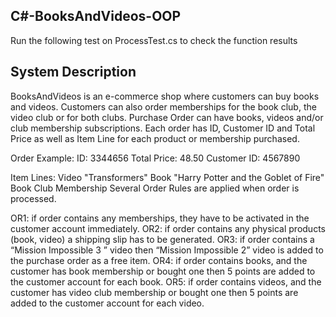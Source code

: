 ## C#-BooksAndVideos-OOP

Run the following test on ProcessTest.cs to check the function results

## System Description
BooksAndVideos is an e-commerce shop where customers can buy books and videos.
Customers can also order memberships for the book club, the video club or for both clubs.
Purchase Order can have books, videos and/or club membership subscriptions. Each order
has ID, Customer ID and Total Price as well as Item Line for each product or membership
purchased.

Order Example:
ID: 3344656
Total Price: 48.50
Customer ID: 4567890

Item Lines:
Video "Transformers"
Book "Harry Potter and the Goblet of Fire"
Book Club Membership
Several Order Rules are applied when order is processed.

OR1: if order contains any memberships, they have to be activated in the customer account
immediately.
OR2: if order contains any physical products (book, video) a shipping slip has to be generated.
OR3: if order contains a “Mission Impossible 3 ” video then “Mission Impossible 2” video is
added to the purchase order as a free item.
OR4: if order contains books, and the customer has book membership or bought one then 5
points are added to the customer account for each book.
OR5: if order contains videos, and the customer has video club membership or bought one then
5 points are added to the customer account for each video.
